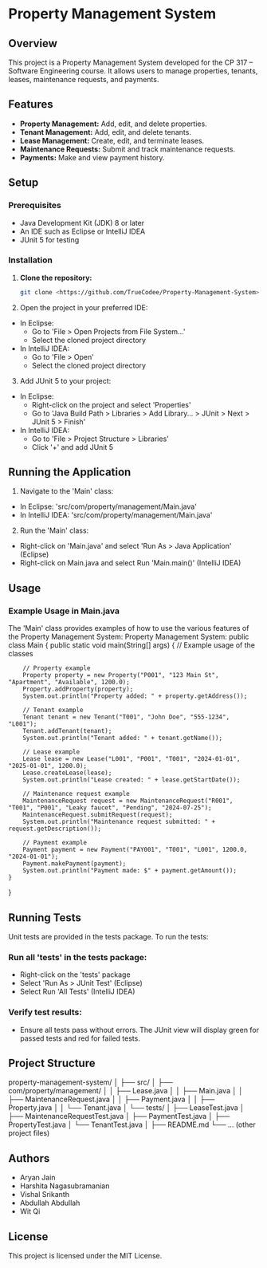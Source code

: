 # Property Management System

## Overview
This project is a Property Management System developed for the CP 317 – Software Engineering course. It allows users to manage properties, tenants, leases, maintenance requests, and payments.

## Features
- **Property Management:** Add, edit, and delete properties.
- **Tenant Management:** Add, edit, and delete tenants.
- **Lease Management:** Create, edit, and terminate leases.
- **Maintenance Requests:** Submit and track maintenance requests.
- **Payments:** Make and view payment history.

## Setup

### Prerequisites
- Java Development Kit (JDK) 8 or later
- An IDE such as Eclipse or IntelliJ IDEA
- JUnit 5 for testing

### Installation
1. **Clone the repository:**
   ```bash
   git clone <https://github.com/TrueCodee/Property-Management-System>

2. Open the project in your preferred IDE:
- In Eclipse:
  - Go to 'File > Open Projects from File System...'
  - Select the cloned project directory
- In IntelliJ IDEA:
  - Go to 'File > Open'
  - Select the cloned project directory
 
3. Add JUnit 5 to your project:
- In Eclipse:
  - Right-click on the project and select 'Properties'
  - Go to 'Java Build Path > Libraries > Add Library... > JUnit > Next > JUnit 5 > Finish'
- In IntelliJ IDEA:
  - Go to 'File > Project Structure > Libraries'
  - Click '+' and add JUnit 5
 
## Running the Application
1. Navigate to the 'Main' class:
  - In Eclipse: 'src/com/property/management/Main.java'
  - In IntelliJ IDEA: 'src/com/property/management/Main.java'
2. Run the 'Main' class:
  - Right-click on 'Main.java' and select 'Run As > Java Application' (Eclipse)
  - Right-click on Main.java and select Run 'Main.main()' (IntelliJ IDEA)

## Usage
### Example Usage in Main.java
The 'Main' class provides examples of how to use the various features of the Property Management System:
Property Management System:
public class Main {
    public static void main(String[] args) {
        // Example usage of the classes

        // Property example
        Property property = new Property("P001", "123 Main St", "Apartment", "Available", 1200.0);
        Property.addProperty(property);
        System.out.println("Property added: " + property.getAddress());

        // Tenant example
        Tenant tenant = new Tenant("T001", "John Doe", "555-1234", "L001");
        Tenant.addTenant(tenant);
        System.out.println("Tenant added: " + tenant.getName());

        // Lease example
        Lease lease = new Lease("L001", "P001", "T001", "2024-01-01", "2025-01-01", 1200.0);
        Lease.createLease(lease);
        System.out.println("Lease created: " + lease.getStartDate());

        // Maintenance request example
        MaintenanceRequest request = new MaintenanceRequest("R001", "T001", "P001", "Leaky faucet", "Pending", "2024-07-25");
        MaintenanceRequest.submitRequest(request);
        System.out.println("Maintenance request submitted: " + request.getDescription());

        // Payment example
        Payment payment = new Payment("PAY001", "T001", "L001", 1200.0, "2024-01-01");
        Payment.makePayment(payment);
        System.out.println("Payment made: $" + payment.getAmount());
    }
}

## Running Tests
Unit tests are provided in the tests package. To run the tests:

### Run all 'tests' in the tests package:
- Right-click on the 'tests' package
- Select 'Run As > JUnit Test' (Eclipse)
- Select Run 'All Tests' (IntelliJ IDEA)

### Verify test results:
- Ensure all tests pass without errors. The JUnit view will display green for passed tests and red for failed tests.

## Project Structure
property-management-system/
│
├── src/
│   ├── com/property/management/
│   │   ├── Lease.java
│   │   ├── Main.java
│   │   ├── MaintenanceRequest.java
│   │   ├── Payment.java
│   │   ├── Property.java
│   │   └── Tenant.java
│   └── tests/
│       ├── LeaseTest.java
│       ├── MaintenanceRequestTest.java
│       ├── PaymentTest.java
│       ├── PropertyTest.java
│       └── TenantTest.java
│
├── README.md
└── ... (other project files)

## Authors
- Aryan Jain
- Harshita Nagasubramanian 
- Vishal Srikanth 
- Abdullah Abdullah 
- Wit Qi

## License
This project is licensed under the MIT License.
    
